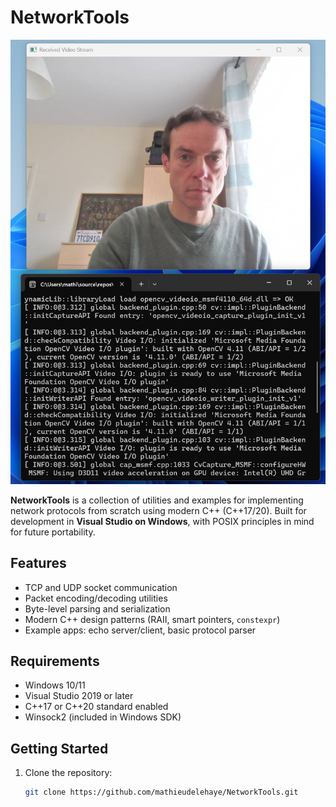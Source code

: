 # NetworkTools

![NetworkTools Screenshot](Screenshots/Screenshot-01.png)

**NetworkTools** is a collection of utilities and examples for implementing network protocols from scratch using modern C++ (C++17/20). Built for development in **Visual Studio on Windows**, with POSIX principles in mind for future portability.

## Features

- TCP and UDP socket communication
- Packet encoding/decoding utilities
- Byte-level parsing and serialization
- Modern C++ design patterns (RAII, smart pointers, `constexpr`)
- Example apps: echo server/client, basic protocol parser

## Requirements

- Windows 10/11
- Visual Studio 2019 or later
- C++17 or C++20 standard enabled
- Winsock2 (included in Windows SDK)

## Getting Started

1. Clone the repository:
   ```bash
   git clone https://github.com/mathieudelehaye/NetworkTools.git
